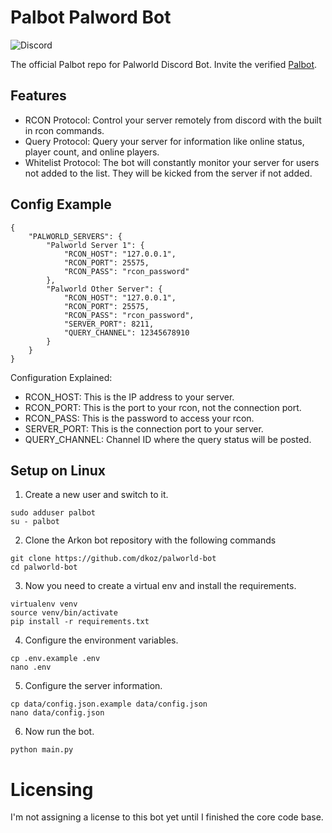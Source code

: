 # Palbot Palword Bot
![Discord](https://img.shields.io/discord/1009881575187566632?style=flat-square&label=support)
 
 The official Palbot repo for Palworld Discord Bot. Invite the verified [Palbot](https://discord.com/api/oauth2/authorize?client_id=1197954327642378352&permissions=8&scope=bot%20applications.commands).

## Features
- RCON Protocol: Control your server remotely from discord with the built in rcon commands.
- Query Protocol: Query your server for information like online status, player count, and online players.
- Whitelist Protocol: The bot will constantly monitor your server for users not added to the list. They will be kicked from the server if not added.

## Config Example
```
{
    "PALWORLD_SERVERS": {
        "Palworld Server 1": {
            "RCON_HOST": "127.0.0.1",
            "RCON_PORT": 25575,
            "RCON_PASS": "rcon_password"
        },
        "Palworld Other Server": {
            "RCON_HOST": "127.0.0.1",
            "RCON_PORT": 25575,
            "RCON_PASS": "rcon_password",
            "SERVER_PORT": 8211,
            "QUERY_CHANNEL": 12345678910
        }
    }
}
```
Configuration Explained:
- RCON_HOST: This is the IP address to your server.
- RCON_PORT: This is the port to your rcon, not the connection port.
- RCON_PASS: This is the password to access your rcon.
- SERVER_PORT: This is the connection port to your server.
- QUERY_CHANNEL: Channel ID where the query status will be posted.

## Setup on Linux
1. Create a new user and switch to it.
```
sudo adduser palbot
su - palbot
```
2. Clone the Arkon bot repository with the following commands
```
git clone https://github.com/dkoz/palworld-bot
cd palworld-bot
```
3. Now you need to create a virtual env and install the requirements.
```
virtualenv venv
source venv/bin/activate
pip install -r requirements.txt
```
4. Configure the environment variables.
```
cp .env.example .env
nano .env
```
5. Configure the server information.
```
cp data/config.json.example data/config.json
nano data/config.json
```
6. Now run the bot.
```
python main.py
```

# Licensing
 I'm not assigning a license to this bot yet until I finished the core code base.
